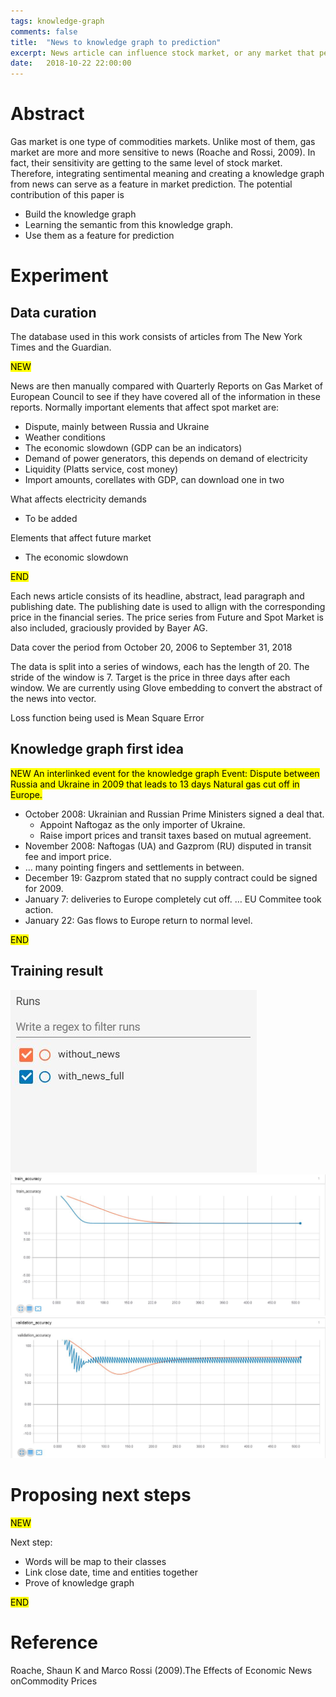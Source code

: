 ```yaml
---
tags: knowledge-graph
comments: false
title:  "News to knowledge graph to prediction"
excerpt: News article can influence stock market, or any market that perform on similar basis. In this paper we aim to create a knowledge graph of linked events and apply to financial series prediction
date:   2018-10-22 22:00:00
---
```


# Abstract

Gas market is one type of commodities markets. Unlike most of them, gas market are more and more sensitive to news (Roache and Rossi, 2009). In fact, their sensitivity are getting to the same level of  stock market. Therefore, integrating sentimental meaning and creating a knowledge graph from news can serve as a feature in market prediction. 
The potential contribution of this paper is
- Build the knowledge graph 
- Learning the semantic from this knowledge graph.
- Use them as a feature for prediction

# Experiment

## Data curation
The database used in this work consists of articles from The New York Times and the Guardian. 

<mark>NEW

News are then manually compared with Quarterly Reports on Gas Market of European Council to see if they have covered all of the information in these reports. Normally important elements that affect spot market are:
- Dispute, mainly between Russia and Ukraine
- Weather conditions
- The economic slowdown (GDP can be an indicators)
- Demand of power generators, this depends on demand of electricity  
- Liquidity (Platts service, cost money)
- Import amounts, corellates with GDP, can download one in two

What affects electricity demands
- To be added

Elements that affect future market
- The economic slowdown

<mark>END

Each news article consists of its headline, abstract, lead paragraph and publishing date. The publishing date is used to allign with the corresponding price in the financial series. The price series from Future and Spot Market is also included, graciously provided by Bayer AG.

Data cover the period from October 20, 2006 to September 31, 2018

The data is split into a series of windows, each has the length of 20. The stride of the window is 7. Target is the price in three days after each window.  We are currently using Glove embedding to convert the abstract of the news into vector.

Loss function being used is Mean Square Error

## Knowledge graph first idea
<mark>NEW
An interlinked event for the knowledge graph
Event: Dispute between Russia and Ukraine in 2009 that leads to 13 days Natural gas cut off in Europe. 
- October 2008: Ukrainian and Russian Prime Ministers signed a deal that. 
    - Appoint Naftogaz as the only importer of Ukraine. 
    - Raise import prices and transit taxes based on mutual agreement. 
- November 2008: Naftogas (UA) and Gazprom (RU) disputed in transit fee and import price. 
- … many pointing fingers and settlements in between. 
- December 19: Gazprom stated that no supply contract could be signed for 2009. 
- January 7: deliveries to Europe completely cut off. 
… EU Commitee took action. 
- January 22: Gas flows to Europe return to normal level. 

<mark>END
## Training result
![Legend](/assets/legend.JPG)
<img src="/assets/train_acc.JPG">
<img src="/assets/val_acc.JPG">

# Proposing next steps

<mark> NEW

Next step:
- Words will be map to their classes
- Link close date, time and entities together
- Prove of knowledge graph

<mark> END

# Reference
Roache, Shaun K and Marco Rossi (2009).The Effects of Economic News onCommodity Prices
